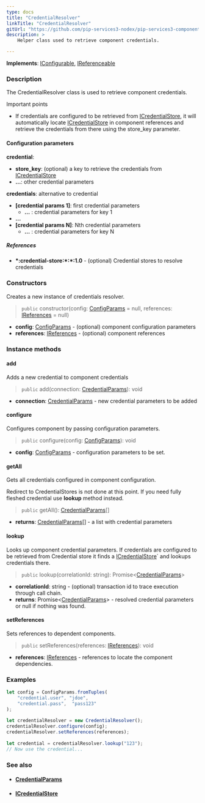 ```yaml
---
type: docs
title: "CredentialResolver"
linkTitle: "CredentialResolver"
gitUrl: "https://github.com/pip-services3-nodex/pip-services3-components-nodex"
description: >
    Helper class used to retrieve component credentials.

---
```


**Implements**: [IConfigurable](../../../commons/config/iconfigurable), [IReferenceable](../../../commons/refer/ireferenceable)

### Description

The CredentialResolver class is used to retrieve component credentials.

Important points

- If credentials are configured to be retrieved from [ICredentialStore](../icredentialStore), it will automatically locate [ICredentialStore](../icredentialStore) in component references and retrieve the credentials from there using the store_key parameter.

#### Configuration parameters

**credential**: 
- **store_key**: (optional) a key to retrieve the credentials from [ICredentialStore](../icredentialStore)
- **...**: other credential parameters

**credentials**: alternative to credential
- **[credential params 1]**: first credential parameters
    - **...** : credential parameters for key 1
- **...**
- **[credential params N]**:       Nth credential parameters
    - **...** : credential parameters for key N

##### References
- **\*:credential-store:\*:\*:1.0** -  (optional) Credential stores to resolve credentials


### Constructors
Creates a new instance of credentials resolver.

> `public` constructor(config: [ConfigParams](../../../commons/config/config_params) = null, references: [IReferences](../../../commons/refer/ireferences) = null)

- **config**: [ConfigParams](../../../commons/config/config_params) - (optional) component configuration parameters
- **references**: [IReferences](../../../commons/refer/ireferences) - (optional) component references


### Instance methods

#### add
Adds a new credential to component credentials

> `public` add(connection: [CredentialParams](../credential_params)): void

- **connection**: [CredentialParams](../credential_params) - new credential parameters to be added


#### configure
Configures component by passing configuration parameters.

> `public` configure(config: [ConfigParams](../../../commons/config/config_params)): void

- **config**: [ConfigParams](../../../commons/config/config_params) - configuration parameters to be set.


#### getAll
Gets all credentials configured in component configuration.

Redirect to CredentialStores is not done at this point.
If you need fully fleshed credential use **lookup** method instead.

> `public` getAll(): [CredentialParams](../credential_params)[]

- **returns**: [CredentialParams](../credential_params)[] - a list with credential parameters


#### lookup
Looks up component credential parameters. If credentials are configured to be retrieved
from Credential store it finds a [ICredentialStore](../icredential_store)` and lookups credentials there.

> `public` lookup(correlationId: string): Promise<[CredentialParams](../credential_params)>

- **correlationId**: string - (optional) transaction id to trace execution through call chain.
- **returns**: Promise<[CredentialParams](../credential_params)> - resolved credential parameters or null if nothing was found.


#### setReferences
Sets references to dependent components.

> `public` setReferences(references: [IReferences](../../../commons/refer/ireferences)): void

- **references**: [IReferences](../../../commons/refer/ireferences) - references to locate the component dependencies.

### Examples
```typescript
let config = ConfigParams.fromTuples(
    "credential.user", "jdoe",
    "credential.pass",  "pass123"
);
     
let credentialResolver = new CredentialResolver();
credentialResolver.configure(config);
credentialResolver.setReferences(references);
    
let credential = credentialResolver.lookup("123");
// Now use the credential...
```


### See also
- #### [CredentialParams](../credential_params)
- #### [ICredentialStore](../icredentialStore)
